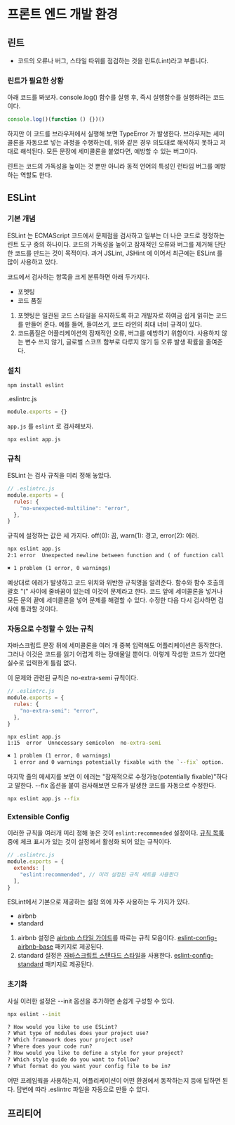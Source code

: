 # 프론트 엔드 개발 환경

## 린트

- 코드의 오류나 버그, 스타일 따위를 점검하는 것을 린트(Lint)라고 부릅니다.

### 린트가 필요한 상황

아래 코드를 봐보자. console.log() 함수를 실행 후, 즉시 실행함수를 실행하려는 코드이다.

```js
console.log()(function () {})()
```

하지만 이 코드를 브라우저에서 실행해 보면 TypeError 가 발생한다. 브라우저는 세미콜론을 자동으로 넣는 과정을 수행하는데, 위와 같은 경우 의도대로 해석하지 못하고
저대로 해석된다.
모든 문장에 세미콜론을 붙였다면, 예방할 수 있는 버그이다.

린트는 코드의 가독성을 높이는 것 뿐만 아니라 동적 언어의 특성인 런타임 버그를 예방하는 역할도 한다.

## ESLint

### 기본 개념

ESLint 는 ECMAScript 코드에서 문제점을 검사하고 일부는 더 나은 코드로 정정하는 린트 도구 중의 하나이다. 코드의 가독성을 높이고 잠재적인 오류와 버그를 제거해
단단한 코드를 만드는 것이 목적이다. 과거 JSLint, JSHint 에 이어서 최근에는 ESLint 를 많이 사용하고 있다.

코드에서 검사하는 항목을 크게 분류하면 아래 두가지다.

- 포멧팅
- 코드 품질

1. 포멧팅은 일관된 코드 스타일을 유지하도록 하고 개발자로 하여금 쉽게 읽히는 코드를 만들어 준다. 예를 들어, 들여쓰기, 코드 라인의 최대 너비 규격이 있다.
2. 코드품질은 어플리케이션의 잠재적인 오류, 버그를 예방하기 위함이다. 사용하지 않는 변수 쓰지 않기, 글로벌 스코프 함부로 다루지 않기 등 오류 발생 확률을 줄여준다.

### 설치

```cmd
npm install eslint
```

.eslintrc.js

```js
module.exports = {}
```

`app.js` 를 `eslint` 로 검사해보자.

```cmd
npx eslint app.js
```

### 규칙

ESLint 는 검사 규칙을 미리 정해 놓았다.

```js
// .eslintrc.js
module.exports = {
  rules: {
    "no-unexpected-multiline": "error",
  },
}
```

규칙에 설정하는 값은 세 가지다. off(0): 끔, warn(1): 경고, error(2): 에러.

```cmd
npx eslint app.js
2:1 error  Unexpected newline between function and ( of function call  no-unexpected-multiline

✖ 1 problem (1 error, 0 warnings)
```

예상대로 에러가 발생하고 코드 위치와 위반한 규칙명을 알려준다. 함수와 함수 호출의 괄호 "(" 사이에 줄바꿈이 있는데 이것이 문제라고 한다. 코드 앞에 세미콜론을 넣거나 모든 문의 끝에 세미콜론을 넣어 문제를 해결할 수 있다. 수정한 다음 다시 검사하면 검사에 통과할 것이다.

### 자동으로 수정할 수 있는 규칙

자바스크립트 문장 뒤에 세미콜론을 여러 개 중복 입력해도 어플리케이션은 동작한다. 그러나 이것은 코드를 읽기 어렵게 하는 장애물일 뿐이다. 이렇게 작성한 코드가 있다면 실수로 입력한게 틀림 없다.

이 문제와 관련된 규칙은 no-extra-semi 규칙이다.

```js
// .eslintrc.js
module.exports = {
  rules: {
    "no-extra-semi": "error",
  },
}
```

```cmd
npx eslint app.js
1:15  error  Unnecessary semicolon  no-extra-semi

✖ 1 problem (1 error, 0 warnings)
  1 error and 0 warnings potentially fixable with the `--fix` option.
```

마지막 줄의 메세지를 보면 이 에러는 "잠재적으로 수정가능(potentially fixable)"하다고 말한다. --fix 옵션을 붙여 검사해보면 오류가 발생한 코드를 자동으로 수정한다.

```cmd
npx eslint app.js --fix
```

### Extensible Config

이러한 규칙을 여러개 미리 정해 놓은 것이 `eslint:recommended` 설정이다.
[규칙 목록](https://eslint.org/docs/latest/rules/) 중에 체크 표시가 있는 것이 설정에서 활성화 되어 있는 규칙이다.

```js
// .eslintrc.js
module.exports = {
  extends: [
    "eslint:recommended", // 미리 설정된 규칙 세트을 사용한다
  ],
}
```

ESLint에서 기본으로 제공하는 설정 외에 자주 사용하는 두 가지가 있다.

- airbnb
- standard

1. airbnb 설정은 [airbnb 스타일 가이드](https://github.com/airbnb/javascript)를 따르는 규칙 모음이다. [eslint-config-airbnb-base](https://github.com/airbnb/javascript/tree/master/packages/eslint-config-airbnb-base) 패키지로 제공된다.
2. standard 설정은 [자바스크립트 스탠다드 스타일](https://standardjs.com/)을 사용한다. [eslint-config-standard](https://github.com/standard/eslint-config-standard) 패키지로 제공된다.

### 초기화

사실 이러한 설정은 --init 옵션을 추가하면 손쉽게 구성할 수 있다.

```cmd
npx eslint --init

? How would you like to use ESLint?
? What type of modules does your project use?
? Which framework does your project use?
? Where does your code run?
? How would you like to define a style for your project?
? Which style guide do you want to follow?
? What format do you want your config file to be in?
```

어떤 프레임웍을 사용하는지, 어플리케이션이 어떤 환경에서 동작하는지 등에 답하면 된다. 답변에 따라 .eslintrc 파일을 자동으로 만들 수 있다.

## 프리티어

